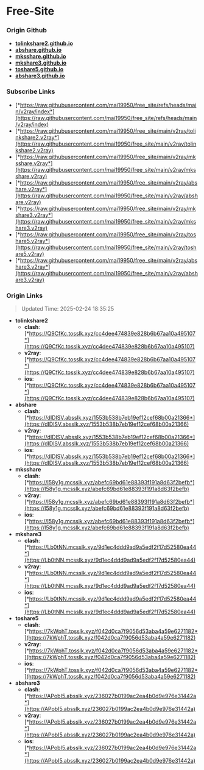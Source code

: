 # Free-Site

### Origin Github

- [**tolinkshare2.github.io**](https://github.com/tolinkshare2/tolinkshare2.github.io)
- [**abshare.github.io**](https://github.com/abshare/abshare.github.io)
- [**mksshare.github.io**](https://github.com/mksshare/mksshare.github.io)
- [**mkshare3.github.io**](https://github.com/mkshare3/mkshare3.github.io)
- [**toshare5.github.io**](https://github.com/toshare5/toshare5.github.io)
- [**abshare3.github.io**](https://github.com/abshare3/abshare3.github.io)

### Subscribe Links

- [*https://raw.githubusercontent.com/mai19950/free_site/refs/heads/main/v2ray/index*](https://raw.githubusercontent.com/mai19950/free_site/refs/heads/main/v2ray/index)
- [*https://raw.githubusercontent.com/mai19950/free_site/main/v2ray/tolinkshare2.v2ray*](https://raw.githubusercontent.com/mai19950/free_site/main/v2ray/tolinkshare2.v2ray)
- [*https://raw.githubusercontent.com/mai19950/free_site/main/v2ray/mksshare.v2ray*](https://raw.githubusercontent.com/mai19950/free_site/main/v2ray/mksshare.v2ray)
- [*https://raw.githubusercontent.com/mai19950/free_site/main/v2ray/abshare.v2ray*](https://raw.githubusercontent.com/mai19950/free_site/main/v2ray/abshare.v2ray)
- [*https://raw.githubusercontent.com/mai19950/free_site/main/v2ray/mkshare3.v2ray*](https://raw.githubusercontent.com/mai19950/free_site/main/v2ray/mkshare3.v2ray)
- [*https://raw.githubusercontent.com/mai19950/free_site/main/v2ray/toshare5.v2ray*](https://raw.githubusercontent.com/mai19950/free_site/main/v2ray/toshare5.v2ray)
- [*https://raw.githubusercontent.com/mai19950/free_site/main/v2ray/abshare3.v2ray*](https://raw.githubusercontent.com/mai19950/free_site/main/v2ray/abshare3.v2ray)

### Origin Links

> Updated Time: 2025-02-24 18:35:25

- **tolinkshare2**
  - **clash**: [*https://Q9CfKc.tosslk.xyz/cc4dee474839e828b6b67aa10a495107*](https://Q9CfKc.tosslk.xyz/cc4dee474839e828b6b67aa10a495107)
  - **v2ray**: [*https://Q9CfKc.tosslk.xyz/cc4dee474839e828b6b67aa10a495107*](https://Q9CfKc.tosslk.xyz/cc4dee474839e828b6b67aa10a495107)
  - **ios**: [*https://Q9CfKc.tosslk.xyz/cc4dee474839e828b6b67aa10a495107*](https://Q9CfKc.tosslk.xyz/cc4dee474839e828b6b67aa10a495107)
- **abshare**
  - **clash**: [*https://dIDlSV.absslk.xyz/1553b538b7eb19ef12cef68b00a21366*](https://dIDlSV.absslk.xyz/1553b538b7eb19ef12cef68b00a21366)
  - **v2ray**: [*https://dIDlSV.absslk.xyz/1553b538b7eb19ef12cef68b00a21366*](https://dIDlSV.absslk.xyz/1553b538b7eb19ef12cef68b00a21366)
  - **ios**: [*https://dIDlSV.absslk.xyz/1553b538b7eb19ef12cef68b00a21366*](https://dIDlSV.absslk.xyz/1553b538b7eb19ef12cef68b00a21366)
- **mksshare**
  - **clash**: [*https://I58y1g.mcsslk.xyz/abefc69bd61e88393f191a8d63f2befb*](https://I58y1g.mcsslk.xyz/abefc69bd61e88393f191a8d63f2befb)
  - **v2ray**: [*https://I58y1g.mcsslk.xyz/abefc69bd61e88393f191a8d63f2befb*](https://I58y1g.mcsslk.xyz/abefc69bd61e88393f191a8d63f2befb)
  - **ios**: [*https://I58y1g.mcsslk.xyz/abefc69bd61e88393f191a8d63f2befb*](https://I58y1g.mcsslk.xyz/abefc69bd61e88393f191a8d63f2befb)
- **mkshare3**
  - **clash**: [*https://Lb0tNN.mcsslk.xyz/9d1ec4ddd9ad9a5edf2f17d52580ea44*](https://Lb0tNN.mcsslk.xyz/9d1ec4ddd9ad9a5edf2f17d52580ea44)
  - **v2ray**: [*https://Lb0tNN.mcsslk.xyz/9d1ec4ddd9ad9a5edf2f17d52580ea44*](https://Lb0tNN.mcsslk.xyz/9d1ec4ddd9ad9a5edf2f17d52580ea44)
  - **ios**: [*https://Lb0tNN.mcsslk.xyz/9d1ec4ddd9ad9a5edf2f17d52580ea44*](https://Lb0tNN.mcsslk.xyz/9d1ec4ddd9ad9a5edf2f17d52580ea44)
- **toshare5**
  - **clash**: [*https://7kWphT.tosslk.xyz/f042d0ca7f9056d53aba4a59e6271182*](https://7kWphT.tosslk.xyz/f042d0ca7f9056d53aba4a59e6271182)
  - **v2ray**: [*https://7kWphT.tosslk.xyz/f042d0ca7f9056d53aba4a59e6271182*](https://7kWphT.tosslk.xyz/f042d0ca7f9056d53aba4a59e6271182)
  - **ios**: [*https://7kWphT.tosslk.xyz/f042d0ca7f9056d53aba4a59e6271182*](https://7kWphT.tosslk.xyz/f042d0ca7f9056d53aba4a59e6271182)
- **abshare3**
  - **clash**: [*https://APobI5.absslk.xyz/236027b0199ac2ea4b0d9e976e31442a*](https://APobI5.absslk.xyz/236027b0199ac2ea4b0d9e976e31442a)
  - **v2ray**: [*https://APobI5.absslk.xyz/236027b0199ac2ea4b0d9e976e31442a*](https://APobI5.absslk.xyz/236027b0199ac2ea4b0d9e976e31442a)
  - **ios**: [*https://APobI5.absslk.xyz/236027b0199ac2ea4b0d9e976e31442a*](https://APobI5.absslk.xyz/236027b0199ac2ea4b0d9e976e31442a)
